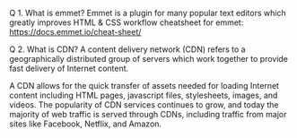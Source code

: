 Q 1. What is emmet?
Emmet is a plugin for many popular text editors which greatly improves HTML & CSS workflow
cheatsheet for emmet: https://docs.emmet.io/cheat-sheet/

Q 2. What is CDN?
A content delivery network (CDN) refers to a geographically distributed group of servers which work together to provide fast delivery of Internet content.

A CDN allows for the quick transfer of assets needed for loading Internet content including HTML pages, javascript files, stylesheets, images, and videos. The popularity of CDN services continues to grow, and today the majority of web traffic is served through CDNs, including traffic from major sites like Facebook, Netflix, and Amazon.